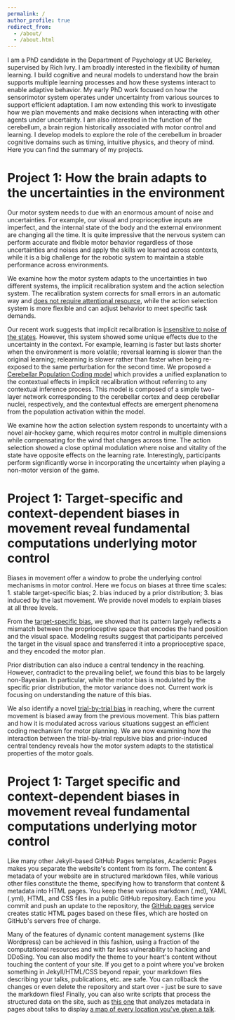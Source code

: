 ```yaml
---
permalink: /
author_profile: true
redirect_from: 
  - /about/
  - /about.html
---
```


I am a PhD candidate in the Department of Psychology at UC Berkeley, supervised by Rich Ivry. I am broadly interested in the flexibility of human learning. I build cognitive and neural models to understand how the brain supports multiple learning processes and how these systems interact to enable adaptive behavior. My early PhD work focused on how the sensorimotor system operates under uncertainty from various sources to support efficient adaptation. I am now extending this work to investigate how we plan movements and make decisions when interacting with other agents under uncertainty. I am also interested in the function of the cerebellum, a brain region historically associated with motor control and learning. I develop models to explore the role of the cerebellum in broader cognitive domains such as timing, intuitive physics, and theory of mind. Here you can find the summary of my projects.


Project 1: How the brain adapts to the uncertainties in the environment
======
Our motor system needs to due with an enormous amount of noise and uncertainties. For example, our visual and proprioceptive inputs are imperfect, and the internal state of the body and the external environment are changing all the time. It is quite impressive that the nervous system can perform accurate and flxible motor behavior regardless of those uncertainties and noises and apply the skills we learned across contexts, while it is a big challenge for the robotic system to maintain a stable performance across environments. 

We examine how the motor system adapts to the uncertainties in two different systems, the implicit recalibration system and the action selection system. The recalibration system corrects for small errors in an automatic way and [does not require attentional resource](https://pubmed.ncbi.nlm.nih.gov/39282258/), while the action selection system is more flexible and can adjust behavior to meet specific task demands. 

Our recent work suggests that implicit recalibration is [insensitive to noise of the states](https://journals.plos.org/ploscompbiol/article?id=10.1371/journal.pcbi.1011951). However, this system showed some unique effects due to the uncertainty in the context. For example, learning is faster but lasts shorter when the environment is more volatile; reversal learning is slower than the original learning; relearning is slower rather than faster when being re-exposed to the same perturbation for the second time. We proposed a [Cerebellar Population Coding model](https://pubmed.ncbi.nlm.nih.gov/37461557/) which provides a unified explanation to the contextual effects in implicit recalibration without referring to any contextual inference process. This model is composed of a simple two-layer network corresponding to the cerebellar cortex and deep cerebellar nuclei, respectively, and the contextual effects are emergent phenomena from the population activation within the model. 

We examine how the action selection system responds to uncertainty with a novel air-hockey game, which requires motor control in multiple dimensions while compensating for the wind that changes across time. The action selection showed a close optimal modulation where noise and vitality of the state have opposite effects on the learning rate. Interestingly, participants perform significantly worse in incorporating the uncertainty when playing a non-motor version of the game.

 
Project 1: Target-specific and context-dependent biases in movement reveal fundamental computations underlying motor control
======
Biases in movement offer a window to probe the underlying control mechanisms in motor control. Here we focus on biases at three time scales: 1. stable target-specific bias; 2. bias induced by a prior distribution; 3. bias induced by the last movement. We provide novel models to explain biases at all three levels.

From the [target-specific bias](https://elifesciences.org/reviewed-preprints/100715), we showed that its pattern largely reflects a mismatch between the proprioceptive space that encodes the hand position and the visual space. Modeling results suggest that participants perceived the target in the visual space and transferred it into a proprioceptive space, and they encoded the motor plan. 

Prior distribution can also induce a central tendency in the reaching. However, contradict to the prevailing belief, we found this bias to be largely non-Bayesian. In particular, while the motor bias is modulated by the specific prior distribution, the motor variance does not. Current work is focusing on understanding the nature of this bias.

We also identify a novel [trial-by-trial bias](https://pubmed.ncbi.nlm.nih.gov/39416082/) in reaching, where the current movement is biased away from the previous movement. This bias pattern and how it is modulated across various situations suggest an efficient coding mechanism for motor planning. We are now examining how the interaction between the trial-by-trial repulsive bias and prior-induced central tendency reveals how the motor system adapts to the statistical properties of the motor goals. 


Project 1: Target specific and context-dependent biases in movement reveal fundamental computations underlying motor control
======
Like many other Jekyll-based GitHub Pages templates, Academic Pages makes you separate the website's content from its form. The content & metadata of your website are in structured markdown files, while various other files constitute the theme, specifying how to transform that content & metadata into HTML pages. You keep these various markdown (.md), YAML (.yml), HTML, and CSS files in a public GitHub repository. Each time you commit and push an update to the repository, the [GitHub pages](https://pubmed.ncbi.nlm.nih.gov/39416082/) service creates static HTML pages based on these files, which are hosted on GitHub's servers free of charge.

Many of the features of dynamic content management systems (like Wordpress) can be achieved in this fashion, using a fraction of the computational resources and with far less vulnerability to hacking and DDoSing. You can also modify the theme to your heart's content without touching the content of your site. If you get to a point where you've broken something in Jekyll/HTML/CSS beyond repair, your markdown files describing your talks, publications, etc. are safe. You can rollback the changes or even delete the repository and start over - just be sure to save the markdown files! Finally, you can also write scripts that process the structured data on the site, such as [this one](https://github.com/academicpages/academicpages.github.io/blob/master/talkmap.ipynb) that analyzes metadata in pages about talks to display [a map of every location you've given a talk](https://academicpages.github.io/talkmap.html).
